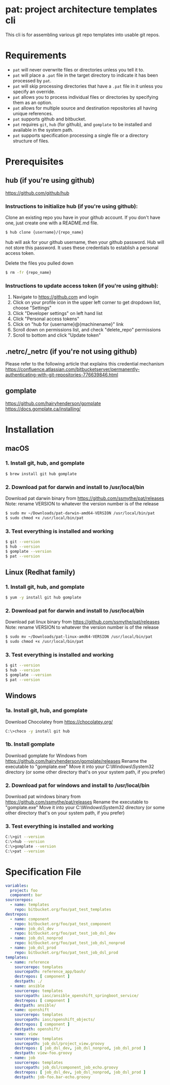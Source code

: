 # pat: project architecture templates cli
This cli is for assembling various git repo templates into usable git repos.

# Requirements
* `pat` will never overwrite files or directories unless you tell it to.
* `pat` will place a `.pat` file in the target directory to indicate it has been processed by `pat`.
* `pat` will skip processing directories that have a `.pat` file in it unless you specify an override.
* `pat` allows you to process individual files or directories by specifying them as an option.
* `pat` allows for multiple source and destination repositories all having unique references.
* `pat` supports github and bitbucket.
* `pat` requires `git`, `hub` (for github), and `gomplate` to be installed and available in the system path.
* `pat` supports specification processing a single file or a directory structure of files.

# Prerequisites
## hub (if you're using github)
https://github.com/github/hub

### Instructions to initialize hub (if you're using github):

Clone an existing repo you have in your github account.  If you don't have one, just create one with
a README.md file.
```bash
$ hub clone {username}/{repo_name}
```
hub will ask for your github username, then your github password.
Hub will not store this password.  It uses these credentials to establish
a personal access token.

Delete the files you pulled down
```bash
$ rm -fr {repo_name}
``` 

### Instructions to update access token (if you're using github): 
1. Navigate to https://github.com and login
2. Click on your profile icon in the upper left corner to get dropdown list, choose "Settings"
3. Click "Developer settings" on left hand list
4. Click "Personal access tokens"
5. Click on "hub for {username}@{machinename}" link
6. Scroll down on permissions list, and check "delete_repo" permissions
7. Scroll to bottom and click "Update token"

## .netrc/_netrc (if you're not using github)
Please refer to the following article that explains this credential mechanism
https://confluence.atlassian.com/bitbucketserver/permanently-authenticating-with-git-repositories-776639846.html

## gomplate
https://github.com/hairyhenderson/gomplate
https://docs.gomplate.ca/installing/

# Installation
## macOS
### 1. Install git, hub, and gomplate
```bash
$ brew install git hub gomplate
```

### 2. Download pat for darwin and install to /usr/local/bin
Download pat darwin binary from https://github.com/ssmythe/pat/releases
Note: rename VERSION to whatever the version number is of the release
```bash
$ sudo mv ~/Downloads/pat-darwin-amd64-VERSION /usr/local/bin/pat
$ sudo chmod +x /usr/local/bin/pat
```

### 3. Test everything is installed and working
```bash
$ git --version
$ hub --version
$ gomplate --version
$ pat --version
```

## Linux (Redhat family)
### 1. Install git, hub, and gomplate
```bash
$ yum -y install git hub gomplate
```

### 2. Download pat for darwin and install to /usr/local/bin
Download pat linux binary from https://github.com/ssmythe/pat/releases
Note: rename VERSION to whatever the version number is of the release
```bash
$ sudo mv ~/Downloads/pat-linux-amd64-VERSION /usr/local/bin/pat
$ sudo chmod +x /usr/local/bin/pat
```

### 3. Test everything is installed and working
```bash
$ git --version
$ hub --version
$ gomplate --version
$ pat --version
```

## Windows
### 1a. Install git, hub, and gomplate
Download Chocolatey from https://chocolatey.org/
```bash
C:\>choco -y install git hub
```

### 1b. Install gomplate
Download gomplate for Windows from https://github.com/hairyhenderson/gomplate/releases
Rename the executable to "gomplate.exe"
Move it into your C:\Windows\System32 directory (or some other directory that's on your system path, if you prefer)

### 2. Download pat for windows and install to /usr/local/bin
Download pat windows binary from https://github.com/ssmythe/pat/releases
Rename the executable to "gomplate.exe"
Move it into your C:\Windows\System32 directory (or some other directory that's on your system path, if you prefer)

### 3. Test everything is installed and working
```bash
C:\>git --version
C:\>hub --version
C:\>gomplate --version
C:\>pat --version
```

# Specification File
```yaml
variables:
  project: foo
  component: bar
sourcerepos:
  - name: templates
    repo: bitbucket.org/foo/pat_test_templates
destrepos:
  - name: component
    repo: bitbucket.org/foo/pat_test_component
  - name: job_dsl_dev
    repo: bitbucket.org/foo/pat_test_job_dsl_dev
  - name: job_dsl_nonprod
    repo: bitbucket.org/foo/pat_test_job_dsl_nonprod
  - name: job_dsl_prod
    repo: bitbucket.org/foo/pat_test_job_dsl_prod
templates:
  - name: reference
    sourcerepo: templates
    sourcepath: reference_app/bash/
    destrepos: [ component ]
    destpath: ./
  - name: ansible
    sourcerepo: templates
    sourcepath: iasc/ansible_openshift_springboot_service/
    destrepos: [ component ]
    destpath: ansible/
  - name: openshift
    sourcerepo: templates
    sourcepath: iasc/openshift_objects/
    destrepos: [ component ]
    destpath: openshift/
  - name: view
    sourcerepo: templates
    sourcepath: job_dsl/project_view.groovy
    destrepos: [ job_dsl_dev, job_dsl_nonprod, job_dsl_prod ]
    destpath: view-foo.groovy
  - name: job
    sourcerepo: templates
    sourcepath: job_dsl/component_job_echo.groovy
    destrepos: [ job_dsl_dev, job_dsl_nonprod, job_dsl_prod ]
    destpath: job-foo.bar-echo.groovy
```
